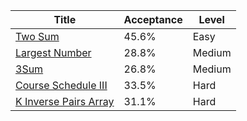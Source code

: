 | Title                                                                        | Acceptance   | Level   |
|------------------------------------------------------------------------------|--------------|---------|
| [Two Sum](https://leetcode.com/problems/two-sum)                             | 45.6%        | Easy    |
| [Largest Number](https://leetcode.com/problems/largest-number)               | 28.8%        | Medium  |
| [3Sum](https://leetcode.com/problems/3sum)                                   | 26.8%        | Medium  |
| [Course Schedule III](https://leetcode.com/problems/course-schedule-iii)     | 33.5%        | Hard    |
| [K Inverse Pairs Array](https://leetcode.com/problems/k-inverse-pairs-array) | 31.1%        | Hard    |